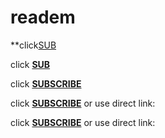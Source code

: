 # readem
**click[SUB](https://ubo://subscribe?location=https%3A%2F%2Feasylist-downloads.adblockplus.org%2Fantiadblockfilters.txt&title=Adblock%20Warning%20Removal%20List)

click **[SUB](https://ubo://subscribe?location=https%3A%2F%2Feasylist-downloads.adblockplus.org%2Fantiadblockfilters.txt&title=Adblock%20Warning%20Removal%20List")**




click **[SUBSCRIBE](https://subscribe?location=https://raw.githubusercontent.com/anon9931/ub/master/filter.txt&title=Filters%20by%20anon9931)**


click **[SUBSCRIBE](https://subscribe?=https://raw.githubusercontent.com/anon9931/ub/master/filter.txt&title=Filters%20by%20anon9931)** or use direct link:<br>




click **[SUBSCRIBE](https://subscribe?location=https://raw.githubusercontent.com/anon9931/ub/master/filter.txt&title=Filters%20by%20anon9931)** or use direct link:<br>
